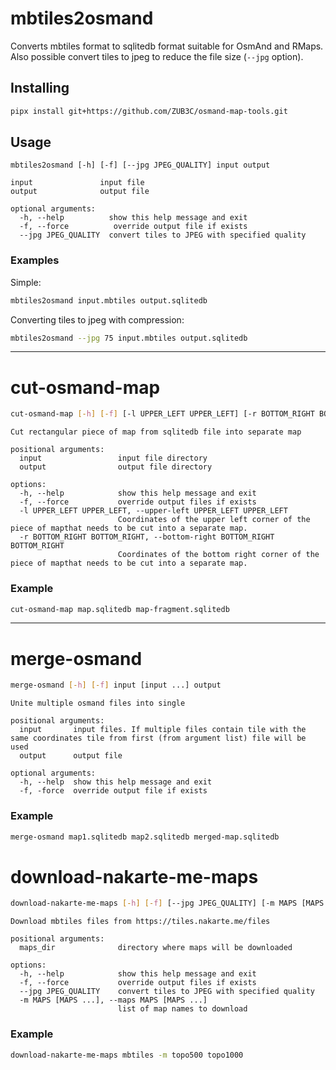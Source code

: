 # mbtiles2osmand

Converts mbtiles format to sqlitedb format suitable for OsmAnd and RMaps.
Also possible convert tiles to jpeg to reduce the file size (`--jpg` option).

## Installing

```sh
pipx install git+https://github.com/ZUB3C/osmand-map-tools.git
```

## Usage

```
mbtiles2osmand [-h] [-f] [--jpg JPEG_QUALITY] input output
```

```text
input               input file
output              output file

optional arguments:
  -h, --help          show this help message and exit
  -f, --force          override output file if exists
  --jpg JPEG_QUALITY  convert tiles to JPEG with specified quality
```

### Examples

Simple:

```sh
mbtiles2osmand input.mbtiles output.sqlitedb
```

Converting tiles to jpeg with compression:

```sh
mbtiles2osmand --jpg 75 input.mbtiles output.sqlitedb
```

---

# cut-osmand-map

```sh
cut-osmand-map [-h] [-f] [-l UPPER_LEFT UPPER_LEFT] [-r BOTTOM_RIGHT BOTTOM_RIGHT] input output
```

```text
Cut rectangular piece of map from sqlitedb file into separate map

positional arguments:
  input                 input file directory
  output                output file directory

options:
  -h, --help            show this help message and exit
  -f, --force           override output files if exists
  -l UPPER_LEFT UPPER_LEFT, --upper-left UPPER_LEFT UPPER_LEFT
                        Coordinates of the upper left corner of the piece of mapthat needs to be cut into a separate map.
  -r BOTTOM_RIGHT BOTTOM_RIGHT, --bottom-right BOTTOM_RIGHT BOTTOM_RIGHT
                        Coordinates of the bottom right corner of the piece of mapthat needs to be cut into a separate map.
```

### Example

```sh
cut-osmand-map map.sqlitedb map-fragment.sqlitedb
```

---

# merge-osmand

```sh
merge-osmand [-h] [-f] input [input ...] output
```

```text
Unite multiple osmand files into single

positional arguments:
  input       input files. If multiple files contain tile with the same coordinates tile from first (from argument list) file will be used
  output      output file

optional arguments:
  -h, --help  show this help message and exit
  -f, -force  override output file if exists
```

### Example

```sh
merge-osmand map1.sqlitedb map2.sqlitedb merged-map.sqlitedb
```

# download-nakarte-me-maps

```sh
download-nakarte-me-maps [-h] [-f] [--jpg JPEG_QUALITY] [-m MAPS [MAPS ...]] maps_dir
```

```text
Download mbtiles files from https://tiles.nakarte.me/files

positional arguments:
  maps_dir              directory where maps will be downloaded

options:
  -h, --help            show this help message and exit
  -f, --force           override output files if exists
  --jpg JPEG_QUALITY    convert tiles to JPEG with specified quality
  -m MAPS [MAPS ...], --maps MAPS [MAPS ...]
                        list of map names to download
```

### Example

```sh
download-nakarte-me-maps mbtiles -m topo500 topo1000
```
